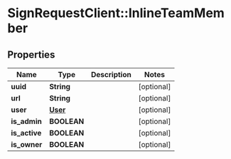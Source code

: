 # SignRequestClient::InlineTeamMember

## Properties
Name | Type | Description | Notes
------------ | ------------- | ------------- | -------------
**uuid** | **String** |  | [optional] 
**url** | **String** |  | [optional] 
**user** | [**User**](User.md) |  | [optional] 
**is_admin** | **BOOLEAN** |  | [optional] 
**is_active** | **BOOLEAN** |  | [optional] 
**is_owner** | **BOOLEAN** |  | [optional] 


